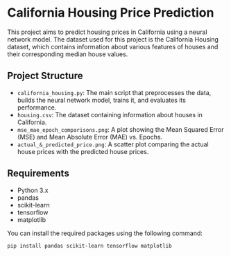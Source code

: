 # California Housing Price Prediction

This project aims to predict housing prices in California using a neural network model. The dataset used for this project is the California Housing dataset, which contains information about various features of houses and their corresponding median house values.

## Project Structure

- `california_housing.py`: The main script that preprocesses the data, builds the neural network model, trains it, and evaluates its performance.
- `housing.csv`: The dataset containing information about houses in California.
- `mse_mae_epoch_comparisons.png`: A plot showing the Mean Squared Error (MSE) and Mean Absolute Error (MAE) vs. Epochs.
- `actual_&_predicted_price.png`: A scatter plot comparing the actual house prices with the predicted house prices.

## Requirements

- Python 3.x
- pandas
- scikit-learn
- tensorflow
- matplotlib

You can install the required packages using the following command:

```bash
pip install pandas scikit-learn tensorflow matplotlib
